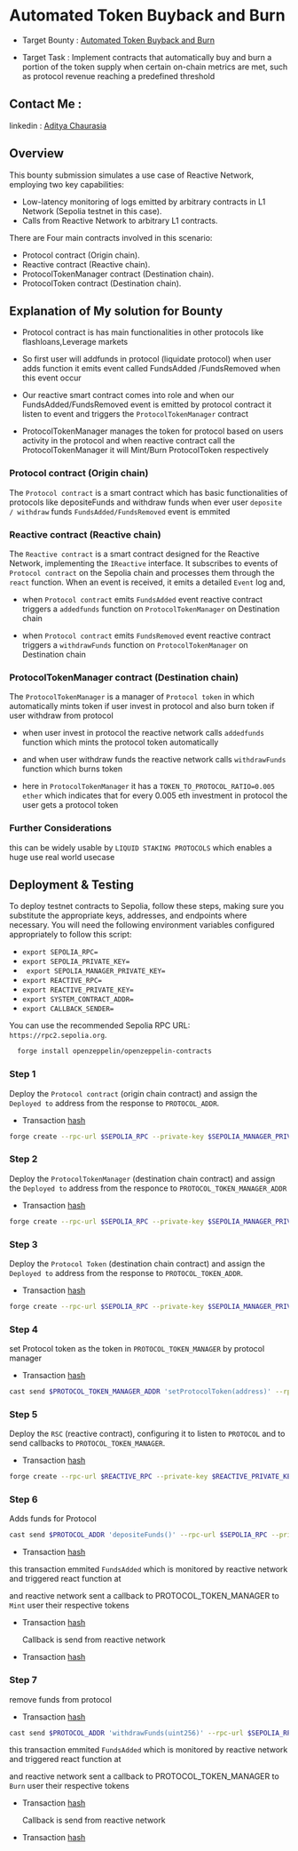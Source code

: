 # Automated Token Buyback and Burn


- Target Bounty : [Automated Token Buyback and Burn](https://github.com/Reactive-Network/reactive-bounties/issues/3)


- Target Task : Implement contracts that automatically buy and burn a portion of the token supply when certain on-chain metrics are met, such as protocol revenue reaching a predefined threshold 

## Contact Me :

linkedin : [Aditya Chaurasia](https://www.linkedin.com/in/aditya-chaurasia-10998622b/?utm_source=share&utm_campaign=share_via&utm_content=profile&utm_medium=android_app)


## Overview


This bounty submission simulates a use case of Reactive Network,
 employing two key capabilities:


* Low-latency monitoring of logs emitted by arbitrary contracts in L1 Network (Sepolia testnet in this case).
* Calls from Reactive Network to arbitrary L1 contracts.










There are Four main contracts involved in this scenario:


* Protocol contract (Origin chain).
* Reactive contract (Reactive chain).
* ProtocolTokenManager contract (Destination chain).
* ProtocolToken contract (Destination chain).


## Explanation of My solution for Bounty


 - Protocol contract is has main functionalities in other protocols like flashloans,Leverage markets  


 - So first user will addfunds in protocol (liquidate protocol) when user adds function it emits event called FundsAdded /FundsRemoved when this event occur 


 - Our reactive smart contract comes into role and when our FundsAdded/FundsRemoved event is emitted by protocol contract it listen to event and triggers the `ProtocolTokenManager` contract 


 - ProtocolTokenManager manages the token for protocol based on users activity in the protocol and when reactive contract call the ProtocolTokenManager it will Mint/Burn ProtocolToken respectively


### Protocol contract (Origin chain) 


The `Protocol contract` is a smart contract which has basic functionalities of protocols like depositeFunds and withdraw funds when ever user `deposite / withdraw` funds `FundsAdded/FundsRemoved` event is emmited


### Reactive contract (Reactive chain) 


The `Reactive contract` is a smart contract designed for the Reactive Network, implementing the `IReactive` interface. It subscribes to events of `Protocol contract` on the Sepolia chain and processes them through the `react` function. When an event is received, it emits a detailed `Event` log and,


-  when `Protocol contract` emits `FundsAdded` event reactive contract triggers a `addedfunds` function on `ProtocolTokenManager` on Destination chain 


-  when `Protocol contract` emits `FundsRemoved` event reactive contract triggers a `withdrawFunds` function on `ProtocolTokenManager` on Destination chain 




### ProtocolTokenManager contract (Destination chain)


The `ProtocolTokenManager` is a manager of `Protocol token` in which automatically mints token if user invest in protocol and also burn token if user withdraw from protocol 

- when user invest in protocol the reactive network calls `addedfunds` function which mints the protocol token automatically

- and when user withdraw funds the reactive network calls `withdrawFunds` function which burns token 

- here in `ProtocolTokenManager` it has a `TOKEN_TO_PROTOCOL_RATIO=0.005 ether` which indicates that for every 0.005 eth investment in protocol the user gets a protocol token 



### Further Considerations


this can be widely usable by `LIQUID STAKING PROTOCOLS` which enables a huge use real world usecase 

## Deployment & Testing


To deploy testnet contracts to Sepolia, follow these steps, making sure you substitute the appropriate keys, addresses, and endpoints where necessary. You will need the following environment variables configured appropriately to follow this script:


* `export SEPOLIA_RPC=`
* `export SEPOLIA_PRIVATE_KEY=`
* ` export SEPOLIA_MANAGER_PRIVATE_KEY=`
* `export REACTIVE_RPC=`
* `export REACTIVE_PRIVATE_KEY=`
* `export SYSTEM_CONTRACT_ADDR=`
* `export CALLBACK_SENDER=`


You can use the recommended Sepolia RPC URL: `https://rpc2.sepolia.org`.


```bash
  forge install openzeppelin/openzeppelin-contracts
```

### Step 1


Deploy the `Protocol contract` (origin chain contract) and assign the `Deployed to` address from the response to `PROTOCOL_ADDR`.

- Transaction [hash](https://sepolia.etherscan.io/tx/0x479ce52202a305bde9c3f09f7f72606304c735f51d3d54050ed869e8cf2aa10f)



```bash
forge create --rpc-url $SEPOLIA_RPC --private-key $SEPOLIA_MANAGER_PRIVATE_KEY src/demos/BuybackandBurn/Protocol.sol:Protocol --legacy
```

### Step 2 

Deploy the `ProtocolTokenManager` (destination chain contract) and assign the `Deployed to` address from the responce to `PROTOCOL_TOKEN_MANAGER_ADDR`

- Transaction [hash](https://sepolia.etherscan.io/tx/0x4fec042ea145f3ca856e9eeb0cdbd476e76f60df53c8c031b3dcd1a5888c0a7c)

```bash
forge create --rpc-url $SEPOLIA_RPC --private-key $SEPOLIA_MANAGER_PRIVATE_KEY src/demos/BuybackandBurn/ProtocolTokenManager.sol:ProtocolTokenManager --constructor-args $CALLBACK_SENDER --legacy
```


### Step 3


Deploy the `Protocol Token` (destination chain contract) and assign the `Deployed to` address from the response to `PROTOCOL_TOKEN_ADDR`.

- Transaction [hash](https://sepolia.etherscan.io/tx/0x3240f554b2ad82ed4db4dd2ca7766de0abc15f6bcae062c6da43220078116194)



```bash
forge create --rpc-url $SEPOLIA_RPC --private-key $SEPOLIA_MANAGER_PRIVATE_KEY src/demos/BuybackandBurn/Token.sol:ProtocolToken --constructor-args $PROTOCOL_TOKEN_MANAGER_ADDR --legacy
```


### Step 4

set Protocol token as the token in `PROTOCOL_TOKEN_MANAGER`
by protocol manager

- Transaction [hash](https://sepolia.etherscan.io/tx/0x934c41c15800ab14ff6000e928c999b1dfcac622364532cb6714710b4f747df3)

```bash 
cast send $PROTOCOL_TOKEN_MANAGER_ADDR 'setProtocolToken(address)' --rpc-url $SEPOLIA_RPC --private-key $SEPOLIA_MANAGER_PRIVATE_KEY  $PROTOCOL_TOKEN_ADDR  --legacy 
```

### Step 5 

Deploy the `RSC` (reactive contract), configuring it to listen to `PROTOCOL` and to send callbacks to `PROTOCOL_TOKEN_MANAGER`.

- Transaction [hash](https://kopli.reactscan.net/rvm/0xcbfa155b74ad8abb3b0303c2ef2a55af9c3fb5bb/7)


```bash
forge create --rpc-url $REACTIVE_RPC --private-key $REACTIVE_PRIVATE_KEY src/demos/BuybackandBurn/ReactiveSmartcontract.sol:RSC --constructor-args $SYSTEM_CONTRACT_ADDR $PROTOCOL_ADDR $PROTOCOL_TOKEN_MANAGER_ADDR --legacy
```



### Step 6


Adds funds for Protocol 


```bash
cast send $PROTOCOL_ADDR 'depositeFunds()' --rpc-url $SEPOLIA_RPC --private-key $SEPOLIA_PRIVATE_KEY --value 0.01ether --legacy
```

- Transaction [hash](https://sepolia.etherscan.io/tx/0x4db507a0cd3c243f6cebe74ac2d6733468051a0c614172c0d4fa56ec251674fa)

this transaction emmited `FundsAdded` which is monitored by reactive network and triggered  react function at []()

and reactive network sent a callback to PROTOCOL_TOKEN_MANAGER to `Mint` user their respective tokens

- Transaction [hash](https://kopli.reactscan.net/rvm/0xcbfa155b74ad8abb3b0303c2ef2a55af9c3fb5bb/8)

    Callback is send from reactive network

- Transaction [hash](https://sepolia.etherscan.io/tx/0x9dbc114f2b2f8e3069526f6df8dde8a2b16c83aeb55f15f31eabfd86ca3011cb)

### Step 7 

remove funds from protocol

- Transaction [hash](https://sepolia.etherscan.io/tx/0xcf8f05adccf145309fe88532f4bbd3c4797d3cec54077b4519d3bc7794613342)

```bash
cast send $PROTOCOL_ADDR 'withdrawFunds(uint256)' --rpc-url $SEPOLIA_RPC --private-key $SEPOLIA_PRIVATE_KEY  0.01ether --legacy
```

this transaction emmited `FundsAdded` which is monitored by reactive network and triggered  react function at []()

and reactive network sent a callback to PROTOCOL_TOKEN_MANAGER to `Burn` user their respective tokens


- Transaction [hash](https://kopli.reactscan.net/rvm/0xcbfa155b74ad8abb3b0303c2ef2a55af9c3fb5bb/9)

    Callback is send from reactive network

- Transaction [hash](https://sepolia.etherscan.io/tx/0x6dc4a1654c100e7c2ecefbffd3bd3b8940e1242cee13933c9190b1a9da7e2d31)
